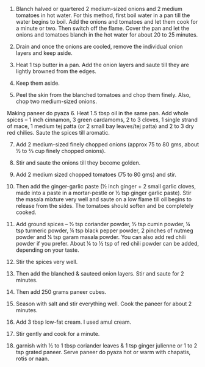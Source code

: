 1. Blanch halved or quartered 2 medium-sized onions and 2 medium tomatoes in hot water. For this method, first boil water in a pan till the water begins to boil. Add the onions and tomatoes and let them cook for a minute or two. Then switch off the flame. Cover the pan and let the onions and tomatoes blanch in the hot water for about 20 to 25 minutes.
 
 
2. Drain and once the onions are cooled, remove the individual onion layers and keep aside.
 
3. Heat 1 tsp butter in a pan. Add the onion layers and saute till they are lightly browned from the edges.
 
 
4. Keep them aside.
 
5. Peel the skin from the blanched tomatoes and chop them finely. Also, chop two medium-sized onions.
 
 
Making paneer do pyaza
6. Heat 1.5 tbsp oil in the same pan. Add whole spices – 1 inch cinnamon, 3 green cardamoms, 2 to 3 cloves, 1 single strand of mace, 1 medium tej patta (or 2 small bay leaves/tej patta) and 2 to 3 dry red chilies. Saute the spices till aromatic.
 
7. Add 2 medium-sized finely chopped onions (approx 75 to 80 gms, about ½ to ⅔ cup finely chopped onions).
 
 
8. Stir and saute the onions till they become golden.
 
9. Add 2 medium sized chopped tomatoes (75 to 80 gms) and stir.
 
10. Then add the ginger-garlic paste (½ inch ginger + 2 small garlic cloves, made into a paste in a mortar-pestle or ½ tsp ginger garlic paste). Stir the masala mixture very well and saute on a low flame till oil begins to release from the sides. The tomatoes should soften and be completely cooked.
 
 
11. Add ground spices – ½ tsp coriander powder, ½ tsp cumin powder, ¼ tsp turmeric powder, ¼ tsp black pepper powder, 2 pinches of nutmeg powder and ¼ tsp garam masala powder. You can also add red chili powder if you prefer. About ¼ to ½ tsp of red chili powder can be added, depending on your taste.
 
12. Stir the spices very well.
 
 
13. Then add the blanched & sauteed onion layers. Stir and saute for 2 minutes.
 
14. Then add 250 grams paneer cubes.
 
 
15. Season with salt and stir everything well. Cook the paneer for about 2 minutes.
 
16. Add 3 tbsp low-fat cream. I used amul cream.
 
 
17. Stir gently and cook for a minute.
 
18. garnish with ½ to 1 tbsp coriander leaves & 1 tsp ginger julienne or 1 to 2 tsp grated paneer. Serve paneer do pyaza hot or warm with chapatis, rotis or naan.
 


